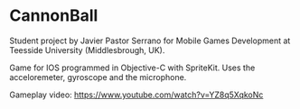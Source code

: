 # CannonBall

Student project by Javier Pastor Serrano for Mobile Games Development at Teesside University (Middlesbrough, UK).

Game for IOS programmed in Objective-C with SpriteKit. Uses the acceloremeter, gyroscope and the microphone.

Gameplay video: https://www.youtube.com/watch?v=YZ8q5XqkoNc

